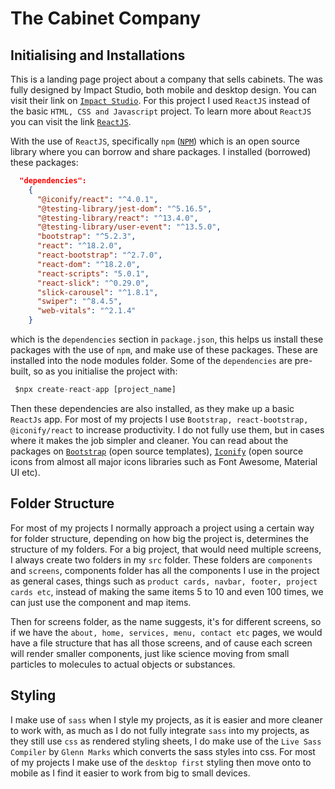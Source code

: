 # The Cabinet Company

## Initialising and Installations

This is a landing page project about a company that sells cabinets. The was fully designed by Impact Studio, both mobile and desktop design. You can visit their link on [` Impact Studio `](http://www.impactstudio.co.za/). For this project I used `ReactJS` instead of the basic `HTML, CSS and Javascript` project. To learn more about `ReactJS` you can visit the link [` ReactJS `](https://reactjs.org/docs/getting-started.html).

With the use of `ReactJS`, specifically `npm` ([` NPM `](https://www.npmjs.com/)) which is an open source library where you can borrow and share packages. I installed (borrowed) these packages:

```json
  "dependencies":
    {
      "@iconify/react": "^4.0.1",
      "@testing-library/jest-dom": "^5.16.5",
      "@testing-library/react": "^13.4.0",
      "@testing-library/user-event": "^13.5.0",
      "bootstrap": "^5.2.3",
      "react": "^18.2.0",
      "react-bootstrap": "^2.7.0",
      "react-dom": "^18.2.0",
      "react-scripts": "5.0.1",
      "react-slick": "^0.29.0",
      "slick-carousel": "^1.8.1",
      "swiper": "^8.4.5",
      "web-vitals": "^2.1.4"
    }

```

which is the `dependencies` section in `package.json`, this helps us install these packages with the use of `npm`, and make use of these packages. These are installed into the node modules folder. Some of the `dependencies` are pre-built, so as you initialise the project with:

```js
 $npx create-react-app [project_name]
```

Then these dependencies are also installed, as they make up a basic `ReactJs` app. For most of my projects I use `Bootstrap, react-bootstrap, @iconify/react` to increase productivity. I do not fully use them, but in cases where it makes the job simpler and cleaner. You can read about the packages on [` Bootstrap `](https://getbootstrap.com/) (open source templates), [` Iconify `](https://iconify.design/) (open source icons from almost all major icons libraries such as Font Awesome, Material UI etc).

## Folder Structure

For most of my projects I normally approach a project using a certain way for folder structure, depending on how big the project is, determines the structure of my folders. For a big project, that would need multiple screens, I always create two folders in my `src` folder. These folders are `components` and `screens`, components folder has all the components I use in the project as general cases, things such as `product cards, navbar, footer, project cards etc`, instead of making the same items 5 to 10 and even 100 times, we can just use the component and map items.

Then for screens folder, as the name suggests, it's for different screens, so if we have the `about, home, services, menu, contact etc` pages, we would have a file structure that has all those screens, and of cause each screen will render smaller components, just like science moving from small particles to molecules to actual objects or substances.


## Styling

I make use of `sass` when I style my projects, as it is easier and more cleaner to work with, as much as I do not fully integrate `sass` into my projects, as they still use `css` as rendered styling sheets, I do make use of the `Live Sass Compiler` by `Glenn Marks` which converts the sass styles into css. For most of my projects I make use of the `desktop first` styling then move onto to mobile as I find it easier to work from big to small devices.
